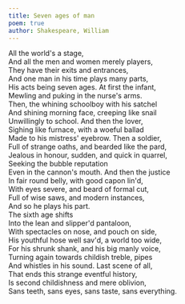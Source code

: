 ```yaml
---
title: Seven ages of man
poem: true
author: Shakespeare, William
---
```

All the world's a stage,  
And all the men and women merely players,  
They have their exits and entrances,  
And one man in his time plays many parts,  
His acts being seven ages. At first the infant,  
Mewling and puking in the nurse's arms.  
Then, the whining schoolboy with his satchel  
And shining morning face, creeping like snail  
Unwillingly to school. And then the lover,  
Sighing like furnace, with a woeful ballad  
Made to his mistress' eyebrow. Then a soldier,  
Full of strange oaths, and bearded like the pard,  
Jealous in honour, sudden, and quick in quarrel,  
Seeking the bubble reputation  
Even in the cannon's mouth. And then the justice  
In fair round belly, with good capon lin'd,  
With eyes severe, and beard of formal cut,  
Full of wise saws, and modern instances,  
And so he plays his part.  
The sixth age shifts  
Into the lean and slipper'd pantaloon,  
With spectacles on nose, and pouch on side,  
His youthful hose well sav'd, a world too wide,  
For his shrunk shank, and his big manly voice,  
Turning again towards childish treble, pipes  
And whistles in his sound. Last scene of all,  
That ends this strange eventful history,  
Is second childishness and mere oblivion,  
Sans teeth, sans eyes, sans taste, sans everything.

